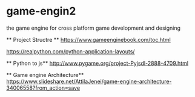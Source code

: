 # game-engin2
the game engine for cross platform game development and designing 


** Project Structre **
https://www.gameenginebook.com/toc.html

https://realpython.com/python-application-layouts/

** Python to js**
http://www.pygame.org/project-Pyjsdl-2888-4709.html

** Game engine Architecture**
https://www.slideshare.net/AttilaJenei/game-engine-architecture-34006558?from_action=save

